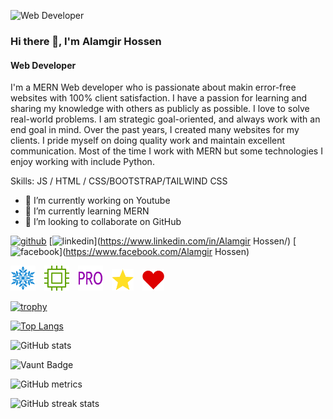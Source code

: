![Web Developer](https://media.licdn.com/dms/image/D5603AQGR6YDbHVeSPw/profile-displayphoto-shrink_800_800/0/1719467065873?e=1727913600&v=beta&t=_IFX-cOgjtRnTg18RdgtTqX3Gby5XfJK_xVMs7WLS5k)

### Hi there 👋, I'm Alamgir Hossen
#### Web Developer


I'm a MERN Web developer who is passionate about makin error-free websites with 100% client satisfaction. I have a passion for learning and sharing my knowledge with others as publicly as possible. I love to solve real-world problems. I am strategic goal-oriented, and always work with an end goal in mind. Over the past years, I created many websites for my clients. I pride myself on doing quality work and maintain excellent communication. Most of the time I work with MERN but some technologies I enjoy working with include Python.

Skills:  JS / HTML / CSS/BOOTSTRAP/TAILWIND CSS

- 🔭 I’m currently working on Youtube 
- 🌱 I’m currently learning MERN 
- 👯 I’m looking to collaborate on GitHub 


[<img src='https://cdn.jsdelivr.net/npm/simple-icons@3.0.1/icons/github.svg' alt='github' height='40'>](https://github.com/alamgirDroid)  [<img src='https://cdn.jsdelivr.net/npm/simple-icons@3.0.1/icons/linkedin.svg' alt='linkedin' height='40'>](https://www.linkedin.com/in/Alamgir Hossen/)  [<img src='https://cdn.jsdelivr.net/npm/simple-icons@3.0.1/icons/facebook.svg' alt='facebook' height='40'>](https://www.facebook.com/Alamgir Hossen)  

<a href='https://archiveprogram.github.com/'><img src='https://raw.githubusercontent.com/acervenky/animated-github-badges/master/assets/acbadge.gif' width='40' height='40'></a> <a href='https://docs.github.com/en/developers'><img src='https://raw.githubusercontent.com/acervenky/animated-github-badges/master/assets/devbadge.gif' width='40' height='40'></a> <a href='https://github.com/pricing'><img src='https://raw.githubusercontent.com/acervenky/animated-github-badges/master/assets/pro.gif' width='40' height='40'></a> <a href='https://stars.github.com/'><img src='https://raw.githubusercontent.com/acervenky/animated-github-badges/master/assets/starbadge.gif' width='35' height='35'></a> <a href='https://docs.github.com/en/github/supporting-the-open-source-community-with-github-sponsors'><img src='https://raw.githubusercontent.com/acervenky/animated-github-badges/master/assets/sponsorbadge.gif' width='35' height='35'></a> 

[![trophy](https://github-profile-trophy.vercel.app/?username=alamgirDroid)](https://github.com/ryo-ma/github-profile-trophy)

[![Top Langs](https://github-readme-stats.vercel.app/api/top-langs/?username=alamgirDroid)](https://github.com/anuraghazra/github-readme-stats)

![GitHub stats](https://github-readme-stats.vercel.app/api?username=alamgirDroid&show_icons=true&count_private=true)  

![Vaunt Badge](https://api.vaunt.dev/v1/github/entities/alamgirDroid/contributions?format=svg&private=true)  

![GitHub metrics](https://metrics.lecoq.io/alamgirDroid)  

![GitHub streak stats](https://streak-stats.demolab.com/?user=alamgirDroid)  


